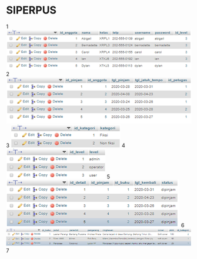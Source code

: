 # SIPERPUS
1
![AltText](https://github.com/Larasati11/SIPERPUS/blob/master/siperpus%20tabel%20anggota.png)
2
![AltText](https://github.com/Larasati11/SIPERPUS/blob/master/siperpus%20tabel%20peminjaman.png)
3
![AltText](https://github.com/Larasati11/SIPERPUS/blob/master/siperpus%20tabel%20kategori.png)
4
![AltText](https://github.com/Larasati11/SIPERPUS/blob/master/siperpus%20tabel%20id%20level.png)
5
![AltText](https://github.com/Larasati11/SIPERPUS/blob/master/siperpus%20tabel%20detailpinjam.png)
6
![AltText](https://github.com/Larasati11/SIPERPUS/blob/master/siperpus%20tabel%20buku.png)
7


